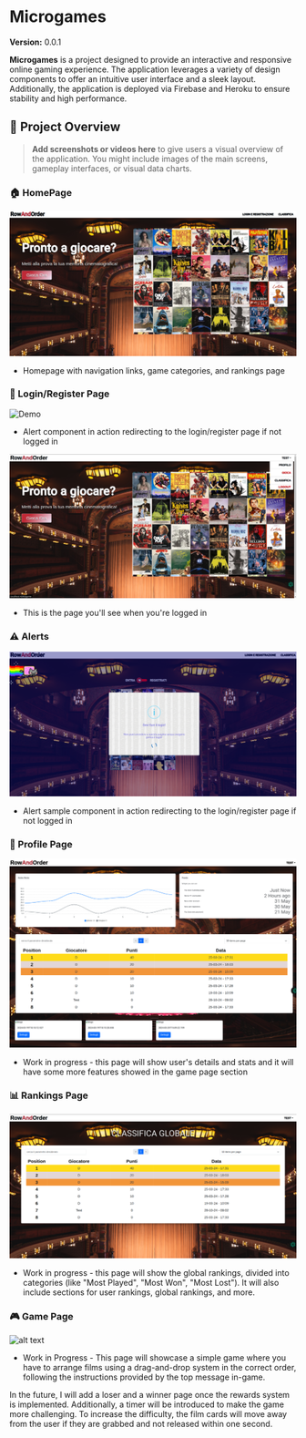 # Microgames

**Version:** 0.0.1

**Microgames** is a project designed to provide an interactive and responsive online gaming experience. The application leverages a variety of design components to offer an intuitive user interface and a sleek layout. Additionally, the application is deployed via Firebase and Heroku to ensure stability and high performance.

## 📸 Project Overview

> **Add screenshots or videos here** to give users a visual overview of the application. You might include images of the main screens, gameplay interfaces, or visual data charts.

### 🏠 HomePage 
![alt text](homePage.png)
  - Homepage with navigation links, game categories, and rankings page

### 🔑 Login/Register Page
![Demo](loginPage.gif)
  - Alert component in action redirecting to the login/register page if not logged in

![alt text](loggedPage.png)
  - This is the page you'll see when you're logged in

### ⚠️ Alerts
![alt text](alerts.png)
  - Alert sample component in action redirecting to the login/register page if not logged in

### 👤 Profile Page
![alt text](profilePage.png)
  - Work in progress - this page will show user's details and stats and it will have some more features showed in the game page section

### 📊 Rankings Page
![alt text](rankingsPage.png)
  - Work in progress - this page will show the global rankings, divided into categories (like "Most Played", "Most Won", "Most Lost"). It will also include sections for user rankings, global rankings, and more.

### 🎮 Game Page
![alt text](gamePage.gif)
  - Work in Progress - This page will showcase a simple game where you have to arrange films using a drag-and-drop system in the correct order, following the instructions provided by the top message in-game.

In the future, I will add a loser and a winner page once the rewards system is implemented. Additionally, a timer will be introduced to make the game more challenging. To increase the difficulty, the film cards will move away from the user if they are grabbed and not released within one second.
